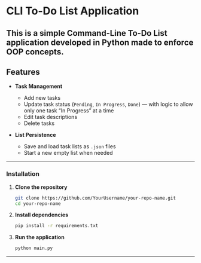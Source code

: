 # CLI To-Do List Application

This is a simple Command-Line To-Do List application developed in Python made to enforce OOP concepts.
---

## Features

- **Task Management**
  - Add new tasks
  - Update task status (`Pending`, `In Progress`, `Done`) — with logic to allow only one task “In Progress” at a time
  - Edit task descriptions
  - Delete tasks

- **List Persistence**
  - Save and load task lists as `.json` files
  - Start a new empty list when needed

---
### Installation

1. **Clone the repository**
   ```bash
   git clone https://github.com/YourUsername/your-repo-name.git
   cd your-repo-name
   ```

2. **Install dependencies**
   ```bash
   pip install -r requirements.txt
   ```

3. **Run the application**
   ```bash
   python main.py
   ```

---
